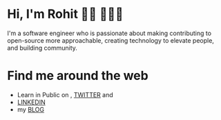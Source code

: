 

<!---
Rohitjakkam/Rohitjakkam is a ✨ special ✨ repository because its `README.md` (this file) appears on your GitHub profile.
You can click the Preview link to take a look at your changes.
--->

<h1>Hi, I'm Rohit 👋🏾 👩🏾‍💻</h1>
    <p>I'm a software engineer who is passionate about making contributing to open-source more approachable, creating technology to elevate people, and building community.</p>
    <h1>Find me around the web </h1>
        <ul>
            <li>Learn in Public on , <a href="https://twitter.com/jakkam_rohit">TWITTER</a> and
            </li>
            <li><a href="https://www.linkedin.com/in/rohitjakkam/">LINKEDIN</a></li>
            <li>my <a href="https://rohitjakkam.hashnode.dev/">BLOG</a></li>
        </ul>
